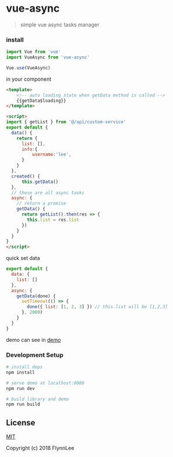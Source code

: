 # vue-async

> simple vue async tasks manager

### install

```js
import Vue from 'vue'
import VueAsync from 'vue-async'

Vue.use(VueAsync)
```

in your component

```html
<template>
    <!-- auto loading state when getData method is called -->
    {{getData$loading}}
</template>

<script>
import { getList } from '@/api/custom-service'
export default {
  data() {
    return {
      list: [],
      info:{
          username:'lee',
      }
    }
  },
  created() {
      this.getData()
  },
  // these are all async tasks
  async: {
    // return a promise
    getData() {
      return getList().then(res => {
        this.list = res.list
      })
    }
  }
}
</script>
```

quick set data

```js
export default {
  data: {
    list: []
  },
  async: {
    getData(done) {
      setTimeout(() => {
        done({ list: [1, 2, 3] }) // this.list will be [1,2,3]
      }, 2000)
    }
  }
}
```

demo can see in [demo](./demo)


### Development Setup

``` bash
# install deps
npm install

# serve demo at localhost:8080
npm run dev

# build library and demo
npm run build
```

## License

[MIT](http://opensource.org/licenses/MIT)

Copyright (c) 2018 FlynnLee
